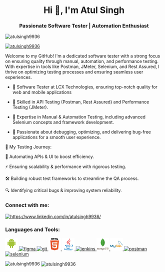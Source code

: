 <h1 align="center">Hi 👋, I'm Atul Singh</h1>
<h3 align="center"> Passionate Software Tester | Automation Enthusiast </h3>

<p align="left"> <img src="https://komarev.com/ghpvc/?username=atulsingh9936&label=Profile%20views&color=0e75b6&style=flat" alt="atulsingh9936" /> </p>

<p align="left"> <a href="https://github.com/ryo-ma/github-profile-trophy"><img src="https://github-profile-trophy.vercel.app/?username=atulsingh9936" alt="atulsingh9936" /></a> </p>

Welcome to my GitHub! I'm a dedicated software tester with a strong focus on ensuring quality through manual, automation, and performance testing. With expertise in tools like Postman, JMeter, Selenium, and Rest Assured, I thrive on optimizing testing processes and ensuring seamless user experiences.

- 🔭 Software Tester at LCX Technologies, ensuring top-notch quality for web and mobile applications

- 🌱 Skilled in API Testing (Postman, Rest Assured) and Performance Testing (JMeter).

- 👯 Expertise in Manual & Automation Testing, including advanced Selenium concepts and framework development.

- 🤝  Passionate about debugging, optimizing, and delivering bug-free applications for a smooth user experience.
  
 🌟 My Testing Journey:
 
🚀 Automating APIs & UI to boost efficiency.

⚡ Ensuring scalability & performance with rigorous testing.

🛠️ Building robust test frameworks to streamline the QA process.

🔍 Identifying critical bugs & improving system reliability.

<h3 align="left">Connect with me:</h3>
<p align="left">
<a href="https://www.linkedin.com/in/atulsingh9936/" target="blank"><img align="center" src="https://raw.githubusercontent.com/rahuldkjain/github-profile-readme-generator/master/src/images/icons/Social/linked-in-alt.svg" alt="https://www.linkedin.com/in/atulsingh9936/" height="30" width="40" /></a>
</p>

<h3 align="left">Languages and Tools:</h3>
<p align="left"> <a href="https://developer.android.com" target="_blank" rel="noreferrer"> <img src="https://raw.githubusercontent.com/devicons/devicon/master/icons/android/android-original-wordmark.svg" alt="android" width="40" height="40"/> </a> <a href="https://www.figma.com/" target="_blank" rel="noreferrer"> <img src="https://www.vectorlogo.zone/logos/figma/figma-icon.svg" alt="figma" width="40" height="40"/> </a> <a href="https://git-scm.com/" target="_blank" rel="noreferrer"> <img src="https://www.vectorlogo.zone/logos/git-scm/git-scm-icon.svg" alt="git" width="40" height="40"/> </a> <a href="https://www.w3.org/html/" target="_blank" rel="noreferrer"> <img src="https://raw.githubusercontent.com/devicons/devicon/master/icons/html5/html5-original-wordmark.svg" alt="html5" width="40" height="40"/> </a> <a href="https://www.java.com" target="_blank" rel="noreferrer"> <img src="https://raw.githubusercontent.com/devicons/devicon/master/icons/java/java-original.svg" alt="java" width="40" height="40"/> </a> <a href="https://www.jenkins.io" target="_blank" rel="noreferrer"> <img src="https://www.vectorlogo.zone/logos/jenkins/jenkins-icon.svg" alt="jenkins" width="40" height="40"/> </a> <a href="https://www.mongodb.com/" target="_blank" rel="noreferrer"> <img src="https://raw.githubusercontent.com/devicons/devicon/master/icons/mongodb/mongodb-original-wordmark.svg" alt="mongodb" width="40" height="40"/> </a> <a href="https://www.mysql.com/" target="_blank" rel="noreferrer"> <img src="https://raw.githubusercontent.com/devicons/devicon/master/icons/mysql/mysql-original-wordmark.svg" alt="mysql" width="40" height="40"/> </a> <a href="https://postman.com" target="_blank" rel="noreferrer"> <img src="https://www.vectorlogo.zone/logos/getpostman/getpostman-icon.svg" alt="postman" width="40" height="40"/> </a> <a href="https://www.selenium.dev" target="_blank" rel="noreferrer"> <img src="https://raw.githubusercontent.com/detain/svg-logos/780f25886640cef088af994181646db2f6b1a3f8/svg/selenium-logo.svg" alt="selenium" width="40" height="40"/> </a> </p>

<p><img align="left" src="https://github-readme-stats.vercel.app/api/top-langs?username=atulsingh9936&show_icons=true&locale=en&layout=compact" alt="atulsingh9936" /></p>

<p>&nbsp;<img align="center" src="https://github-readme-stats.vercel.app/api?username=atulsingh9936&show_icons=true&locale=en" alt="atulsingh9936" /></p>
